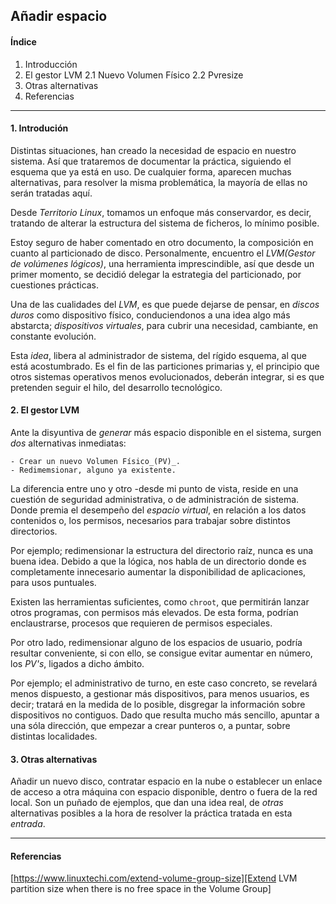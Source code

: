 ## Añadir espacio


#### Índice
1. Introducción
2. El gestor LVM
	2.1 Nuevo Volumen Físico
	2.2 Pvresize
3. Otras alternativas
4. Referencias
---

#### 1. Introdución

Distintas situaciones, han creado la necesidad de espacio en nuestro sistema. Así que
trataremos de documentar la práctica, siguiendo el esquema que ya está en uso.
De cualquier forma, aparecen muchas alternativas, para resolver la misma problemática,
la mayoría de ellas no serán tratadas aquí.

Desde _Territorio Linux_, tomamos un enfoque más conservardor, es decir, tratando de
alterar la estructura del sistema de ficheros, lo mínimo posible.

Estoy seguro de haber comentado en otro documento, la composición en cuanto al particionado
de disco. Personalmente, encuentro el _LVM(Gestor de volúmenes lógicos)_, una herramienta
imprescindible, así que desde un primer momento, se decidió delegar la estrategia
del particionado, por cuestiones prácticas.

Una de las cualidades del _LVM_, es que puede dejarse de pensar, en _discos duros_ como
dispositivo físico, conduciendonos a una idea algo más abstarcta; _dispositivos virtuales_,
para cubrir una necesidad, cambiante, en constante evolución.

Esta _idea_, libera al administrador de sistema, del rígido esquema, al que 
está acostumbrado. Es el fin de las particiones primarias y, el principio que otros
sistemas operativos menos evolucionados, deberán integrar, si es que pretenden
seguir el hilo, del desarrollo tecnológico.

#### 2. El gestor LVM

Ante la disyuntiva de _generar_ más espacio disponible en el sistema, surgen _dos_
alternativas inmediatas:

	- Crear un nuevo Volumen Físico_(PV)_.
	- Redimemsionar, alguno ya existente.

La diferencia entre uno y otro -desde mi punto de vista, reside en una cuestión de
seguridad administrativa, o de administración de sistema.
Donde premia el desempeño del _espacio virtual_, en relación a los datos contenidos o,
los permisos, necesarios para trabajar sobre distintos directorios.

Por ejemplo; redimensionar la estructura del directorio raíz, nunca es una buena idea.
Debido a que la lógica, nos habla de un directorio donde es completamente innecesario
aumentar la disponibilidad de aplicaciones, para usos puntuales.

Existen las herramientas suficientes, como `chroot`, que permitirán lanzar otros 
programas, con permisos más elevados. De esta forma, podrían enclaustrarse, procesos
que requieren de permisos especiales.

Por otro lado, redimensionar alguno de los espacios de usuario, podría resultar 
conveniente, si con ello, se consigue evitar aumentar en número, los _PV's_, ligados
a dicho ámbito.

Por ejemplo;  el administrativo de turno, en este caso concreto, se revelará menos
dispuesto, a gestionar más dispositivos, para menos usuarios, es decir; tratará en la
medida de lo posible, disgregar la información sobre dispositivos no contiguos.
Dado que resulta mucho más sencillo, apuntar a una sóla dirección, que empezar a 
crear punteros o, a puntar, sobre distintas localidades.


#### 3. Otras alternativas

Añadir un nuevo disco, contratar espacio en la nube o establecer un enlace de acceso
a otra máquina con espacio disponible, dentro o fuera de la red local.
Son un puñado de ejemplos, que dan una idea real, de _otras_ alternativas posibles
a la hora de resolver la práctica tratada en esta _entrada_. 


---

#### Referencias

[https://www.linuxtechi.com/extend-volume-group-size][Extend LVM partition size when there is no free space in the Volume Group]

